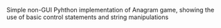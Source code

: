 Simple non-GUI Pyhthon implementation of Anagram game, showing the use of basic control statements and string manipulations
